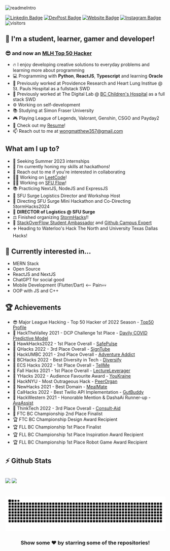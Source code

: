 ![readmeIntro](https://user-images.githubusercontent.com/49925170/219802678-085d6ceb-1c38-4bdf-8740-45a8c03f21ca.gif)
<!-- <img src="https://user-images.githubusercontent.com/49925170/219802678-085d6ceb-1c38-4bdf-8740-45a8c03f21ca.gif" width=660px, height=131px> -->

[![Linkedin Badge](https://img.shields.io/badge/-LinkedIn-0e76a8?style=flat-square&logo=Linkedin&logoColor=white)](https://www.linkedin.com/in/matthewwong1129/)
[![DevPost Badge](https://img.shields.io/badge/DevPost-3b5998?style=flat-square&logo=devpost&logoColor=white)](https://devpost.com/wongmatthew357)
[![Website Badge](https://img.shields.io/badge/-Website-e4405f?style=flat-square&logo=google-chrome&logoColor=white)](https://wongmatt.dev/)
[![Instagram Badge](https://img.shields.io/badge/-Instagram-e4405f?style=flat-square&logo=Instagram&logoColor=white)](https://www.instagram.com/ermergesh)
![visitors](https://visitor-badge.laobi.icu/badge?page_id=WongMatthew.WongMatthew)

## 🚀 I'm a student, learner, gamer and developer!
### 😎 and now an [MLH Top 50 Hacker](https://top.mlh.io/2022/profiles/matthew-wong)

- 🔥 I enjoy developing creative solutions to everyday problems and learning more about programming
- 💻 Programming with **Python**, **ReactJS**, **Typescript** and learning **Oracle**
- 📜 Previously worked at Providence Research and Heart Lung Institue @ St. Pauls Hospital as a fullstack SWD
- 📜 Previously worked at The Digital Lab @ [BC Children's Hospital](https://www.bcchdigital.ca/) as a full stack SWD
- ⚙️ Working on self-development 
- 📚 Studying at Simon Fraser University
- 🎮 Playing League of Legends, Valorant, Genshin, CSGO and Payday2
- 📝 Check out my [Resume](https://bit.ly/3LKYgZB)!
- 📫 Reach out to me at wongmatthew357@gmail.com

## What am I up to?

- 👀 Seeking Summer 2023 internships
- 🌱 I’m currently honing my skills at hackathons!
- 🤗 Reach out to me if you're interested in collaborating
- 👨‍💻 Working on [LeetCode](https://github.com/WongMatthew/Leetcode-Solution)!
- 👨‍💻 Working on [SFU Flow](https://github.com/SFUFLow)!
- 📚 Practicing NextJS, NodeJS and ExpressJS
- 👷 SFU Surge Logistics Director and Workshop Host
- 📢 Directing SFU Surge Mini Hackathon and Co-Directing StormHacks2024
- 📢 **DIRECTOR of Logistics @ SFU Surge**
- ⚖️ Finished organizing [StormHacks](https://stormhacks.com/)!!
- 🏫 [StackOverFlow Student Ambassador](https://students.stackoverflow.co/) and [Github Campus Expert](https://education.github.com/experts)
- ✈️ Heading to Waterloo's Hack The North and University Texas Dallas Hacks!

## 📖 Currently interested in...

- MERN Stack
- Open Source
- ReactJS and NextJS
- ChatGPT for social good
- Mobile Development (Flutter/Dart) <-- Pain💀💀
- OOP with JS and C++

## 🏆 Achievements

- 😎 Major League Hacking - Top 50 Hacker of 2022 Season - [Top50 Profile](https://top.mlh.io/2022/profiles/matthew-wong)
- 🏅 HackTheValley 2021 - DCP Challenge 1st Place - [Davily COVID Predictive Model](https://github.com/WongMatthew/Daily-COVID-Prediction-Model)
- 🥇 HawkHacks2022 - 1st Place Overall - [SafePulse](https://github.com/MitchellMarkGeorge/SafePulse)
- 🥇 QHacks 2022 - 3rd Place Overall - [SignTube](https://github.com/Aryaman73/SignTube)
- 🥈 HackUMBC 2021 - 2nd Place Overall - [Adventure Addict](https://github.com/DavidBrynnHouse/CYOA)
- 🥉 BCHacks 2022 - Best Diversity in Tech - [Diversify](https://github.com/pidgeonforlife/Diversify)
- 🥇 ECS Hacks 2022 - 1st Place Overall - [TellMe](https://github.com/WongMatthew/TellMe)
- 🏅 Fall Hacks 2021 - 1st Place Overall - [LectureLeverager](https://github.com/Sophisticated-F-Ups)
- 💯 YHacks 2022 - Audience Favourite Award - [YouKraine](https://github.com/pidgeonforlife/YouKraine)
- 🥈 HackNYU - Most Outrageous Hack - [PeerOrgan](https://github.com/pidgeonforlife/PeerOrgan)
- 🎯 NewHacks 2021 - Best Domain - [MealMate](https://github.com/WongMatthew/MealMate)
- 🏅 CalHacks 2022 - Best Twilio API Implementation - [GutBuddy](https://github.com/KartavyaSharma/CalHacks)
- 🙌 HackWestern 2021 - Honorable Mention & DashaAi Runner-up - [AvaAssist](https://github.com/AlanAyy/hack-western-2021)
- 💼 ThinkTech 2022 - 3rd Place Overall - [Consult-Aid](https://github.com/sarthak219/vch-consent-form)
- 🥈 FTC BC Championship 2nd Place Finalist
- 🏆 FTC BC Championship Design Award Recipient
- 🏆 FLL BC Championship 1st Place Finalist
- 🏆 FLL BC Championship 1st Place Inspiration Award Recipient
- 🏆 FLL BC Championship 1st Place Robot Game Award Recipient

## ⚡ Github Stats

  <br />
  <img height="180em" src="https://github-readme-stats.vercel.app/api?username=WongMatthew&show_icons=true&hide_border=true&&count_private=true&include_all_commits=true" />
  <img height="180em" src="https://github-readme-stats.vercel.app/api/top-langs/?username=WongMatthew&exclude_repo=KNN-Image-Classification&show_icons=true&hide_border=true&layout=compact&langs_count=8"/>

#

![snake gif](https://github.com/WongMatthew/WongMatthew/blob/output/github-contribution-grid-snake.svg)

<div align="center">

### Show some ❤️ by starring some of the repositories!

</div>
